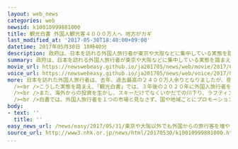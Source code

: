 ```yaml
---
layout: web_news
categories: web
newsid: k10010999881000
title: 観光白書 外国人観光客４０００万人へ 地方がカギ
last_modified_at: '2017-05-30T18:40:00+09:00'
datetime: 2017年05月30日 18時40分
description: 政府は、日本を訪れる外国人旅行者が東京や大阪などに集中している実態を踏まえ、２０２０年に４０００万人に増やす目標を達成するには、各地域が工夫を凝らし戦略的に誘致を進めるべきとする「観光白書」をまとめました。
summary: 政府は、日本を訪れる外国人旅行者が東京や大阪などに集中している実態を踏まえ、２０２０年に４０００万人に増やす目標を達成するには、各地域が工夫を凝らし戦略的に誘致を進めるべきとする「観光白書」をまとめました。
movie_url: https://newswebeasy.github.io/ja201705/news/web/movie/2017/05/31/k10010999881000.mp4
voice_url: https://newswebeasy.github.io/ja201705/news/web/voice/2017/05/31/k10010999881000.mp3
more: 日本を訪れた外国人旅行者は、去年、過去最高の２４００万人余りとなりましたが、宿泊者の延べ人数で見ると、東京や大阪、京都など人気の観光地を抱える大都市圏に６０％近くが集中しています。<br
  /><br />こうした実態を踏まえ、「観光白書」では、３年後の２０２０年に外国人旅行者を４０００万人に増やす目標を達成するには、地方を訪れる旅行者の拡大がカギを握るとしています。そして、実績をあげている具体例として、宿泊施設の部屋を団体向けから個人向けに改修したり、景観をよくするために電柱をなくしたりして、宿泊者数を伸ばしている栃木県日光市の取り組みを紹介しています。<br
  /><br />また、海外からの投資を生かし、スキーだけでなくいかだでの川下り、ラフティングや山歩きのトレッキングなど、１年を通じて楽しめるリゾート地として発展した北海道ニセコ町の事例も紹介しています。<br
  /><br />白書では、外国人旅行者を１つの市場と見なさず、国や地域ごとにプロモーション活動を行うなど、さまざまな工夫を凝らし、戦略的に旅行者の誘致を進めるべきだとしています。
body:
- text: ''
  title: ''
easy_news_url: /news/easy/2017/05/31/東京や大阪以外でも外国からの旅行客を増やしたい/
source_url: http://www3.nhk.or.jp/news/html/20170530/k10010999881000.html
...
```

